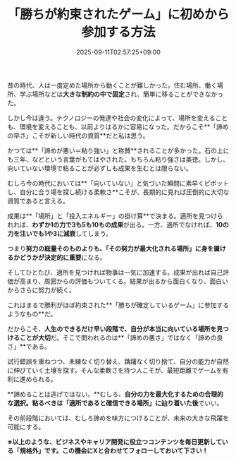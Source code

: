 ﻿---
title: "「勝ちが約束されたゲーム」に初めから参加する方法"
date: 2025-09-11T02:57:25+09:00
draft: false
---

昔の時代、人は一度定めた場所から動くことが難しかった。住む場所、働く場所、学ぶ場所などは**大きな制約の中で固定**され、簡単に移ることができなかった。

しかし今は違う。テクノロジーの発達や社会の変化によって、場所を変えることも、環境を変えることも、以前よりはるかに容易になった。だからこそ**「諦めの早さ」こそが新しい時代の資質**だと私は思う。



かつては**「諦めが悪い＝粘り強い」と称賛**されることが多かった。石の上にも三年、などという言葉がもてはやされた。もちろん粘り強さは美徳。しかし、向いていない環境で粘ることが必ずしも成果を生むとは限らない。

むしろ今の時代においては**「向いていない」と気づいた瞬間に素早くピボットし、自分に合う場を探し続ける柔軟さ**こそが、長期的に見れば圧倒的に大切な資質であると言える。



成果は**「場所」と「投入エネルギー」の掛け算**で決まる。適所を見つけられれば、**わずか1の力で3も5も10もの成果**が出る。一方、適所でなければ、**10の力を注いでも1や3に減衰**してしまう。

つまり**努力の総量そのものよりも、「その努力が最大化される場所」に身を置けるかどうかが決定的に重要**になる。



そしてひとたび、適所を見つければ物事は一気に加速する。成果が出れば自己評価が高まり、周囲からの評価もついてくる。結果が出るから面白くなり、面白いからさらに努力が続く。

これはまるで勝利がほぼ約束された**「勝ちが確定しているゲーム」に参加するようなもの**だ。



だからこそ、**人生のできるだけ早い段階で、自分が本当に向いている場所を見つけることが大切**だ。そこで問われるのは**「諦めの悪さ」ではなく「諦めの良さ」**である。

試行錯誤を重ねつつ、未練なく切り替え、躊躇なく切り捨て、自分の能力が自然に伸びていく土壌を探す。そんな柔軟さを持つ人こそが、最短距離でゲームを有利に進められる。



**諦めることは逃げではない。**むしろ、**自分の力を最大化するための合理的な選択。粘るべきは「適所であると確信できる場所」に辿り着いた後**でいい。

その前段階においては、むしろ諦めを味方につけることが、未来の大きな飛躍を可能にする。



**※以上のような、ビジネスやキャリア開発に役立つコンテンツを毎日更新している「規格外」です。この機会にXと合わせてフォローしておいて下さい！**